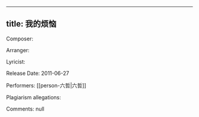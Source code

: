
---
title: 我的烦恼
---
Composer: 

Arranger: 

Lyricist: 

Release Date: 2011-06-27

Performers: [[person-六哲|六哲]]

Plagiarism allegations:


Comments:
null
